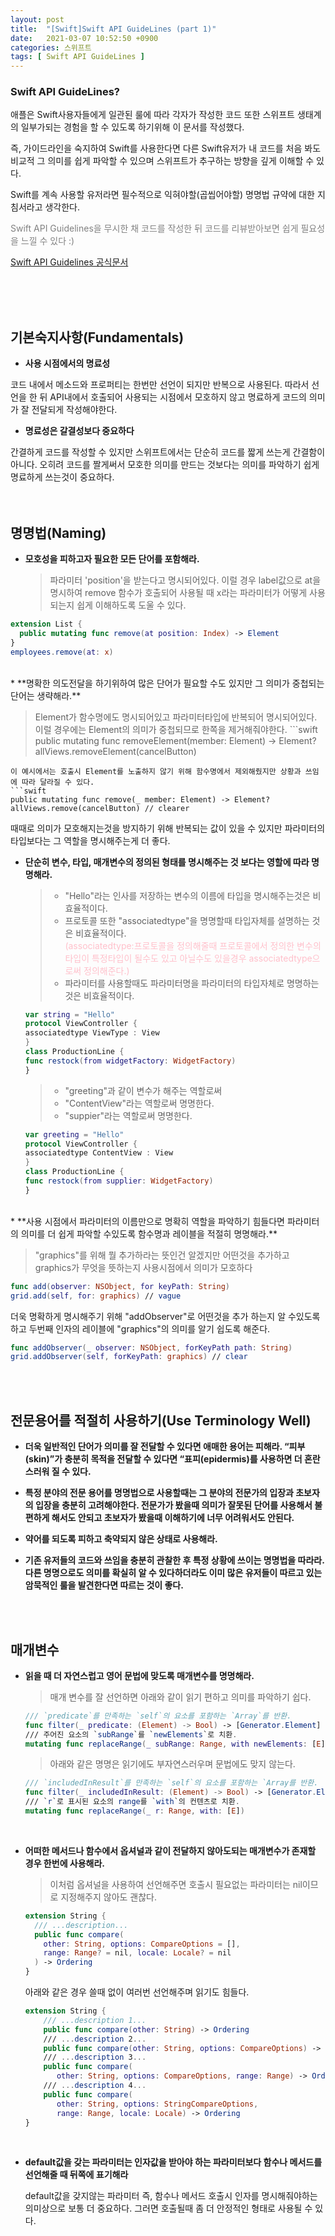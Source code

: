 ```yaml
---
layout: post
title:  "[Swift]Swift API GuideLines (part 1)"
date:   2021-03-07 10:52:50 +0900
categories: 스위프트
tags: [ Swift API GuideLines ]
---
```


### **Swift API GuideLines?**

애플은 Swift사용자들에게 일관된 룰에 따라 각자가 작성한 코드 또한 스위프트 생태계의 일부가되는 경험을 할 수 있도록 하기위해 이 문서를 작성했다. 

즉, 가이드라인을 숙지하여 Swift를 사용한다면 다른 Swift유저가 내 코드를 처음 봐도 비교적 그 의미를 쉽게 파악할 수 있으며 스위프트가 추구하는 방향을 깊게 이해할 수 있다. 

Swift를 계속 사용할 유저라면 필수적으로 익혀야할(곱씹어야할) 명명법 규약에 대한 지침서라고 생각한다.

<span style="color:gray">Swift API Guidelines을 무시한 채 코드를 작성한 뒤 코드를 리뷰받아보면 쉽게 필요성을 느낄 수 있다 :)</span>

<a href="https://swift.org/documentation/api-design-guidelines/">Swift API Guidelines 공식문서</a>

<br>
<br><br>

## 기본숙지사항(Fundamentals)

* **사용 시점에서의 명료성**<br>

 코드 내에서 메소드와 프로퍼티는 한번만 선언이 되지만 반복으로 사용된다. 따라서 선언을 한 뒤 API내에서 호출되어 사용되는 시점에서 모호하지 않고 명료하게 코드의 의미가 잘 전달되게 작성해야한다.

* **명료성은 갈결성보다 중요하다**<br>

간결하게 코드를 작성할 수 있지만 스위프트에서는 단순히 코드를 짧게 쓰는게 간결함이 아니다. 오히려 코드를 짤게써서 모호한 의미를 만드는 것보다는 의미를 파악하기 쉽게 명료하게 쓰는것이 중요하다.
<br><br><br>


## 명명법(Naming)

* **모호성을 피하고자 필요한 모든 단어를 포함해라.**

  >파라미터 'position'을 받는다고 명시되어있다. 이럴 경우 label값으로 at을 명시하여 remove 함수가 호출되어 사용될 때 x라는 파라미터가 어떻게 사용되는지 쉽게 이해하도록 도울 수 있다.
```swift
extension List {
  public mutating func remove(at position: Index) -> Element
}
employees.remove(at: x)
```

<br>
* **명확한 의도전달을 하기위하여 많은 단어가 필요할 수도 있지만 그 의미가 중첩되는 단어는 생략해라.**

  >Element가 함수명에도 명시되어있고 파라미터타입에 반복되어 명시되어있다. 이럴 경우에는 Element의 의미가 중첩되므로 한쪽을 제거해줘야한다.
    ```swift
  public mutating func removeElement(member: Element) -> Element?
  allViews.removeElement(cancelButton)
  ``` 
  이 예시에서는 호출시 Element를 노출하지 않기 위해 함수명에서 제외해줬지만 상황과 쓰임에 따라 달라질 수 있다.
  ```swift
  public mutating func remove(_ member: Element) -> Element?
  allViews.remove(cancelButton) // clearer
  ```
  때때로 의미가 모호해지는것을 방지하기 위해 반복되는 값이 있을 수 있지만 파라미터의 타입보다는 그 역할을 명시해주는게 더 좋다.
<br>

* **단순히 변수, 타입, 매개변수의 정의된 형태를 명시해주는 것 보다는 영할에 따라 명명해라.**
  >- "Hello"라는 인사를 저장하는 변수의 이름에 타입을 명시해주는것은 비효율적이다.<br>
  >- 프로토콜 또한 "associatedtype"을 명명할때 타입자체를 설명하는 것은 비효율적이다.<br><span style="color:pink">(associatedtype:프로토콜을 정의해줄때 프로토콜에서 정의한 변수의 타입이 특정타입이 될수도 있고 아닐수도 있을경우 associatedtype으로써 정의해준다.)</span>
  >- 파라미터를 사용할때도 파라미터명을 파라미터의 타입자체로 명명하는 것은 비효율적이다.
  ```swift
  var string = "Hello"
  protocol ViewController {
  associatedtype ViewType : View
  }
  class ProductionLine {
  func restock(from widgetFactory: WidgetFactory)
  }
  ```
  >- "greeting"과 같이 변수가 해주는 역할로써 
  >- "ContentView"라는 역할로써 명명한다.<br>
  >- "suppier"라는 역할로써 명명한다.
  ```swift
  var greeting = "Hello"
  protocol ViewController {
  associatedtype ContentView : View
  }
  class ProductionLine {
  func restock(from supplier: WidgetFactory)
  }
  ```

<br>
* **사용 시점에서 파라미터의 이름만으로 명확히 역할을 파악하기 힘들다면 파라미터의 의미를 더 쉽게 파악할 수있도록 함수명과 레이블을 적절히 명명해라.**

  > "graphics"를 위해 뭘 추가하라는 뜻인건 알겠지만 어떤것을 추가하고 graphics가 무엇을 뜻하는지 사용시점에서 의미가 모호하다
  ```swift
  func add(observer: NSObject, for keyPath: String)
  grid.add(self, for: graphics) // vague
  ```
  더욱 명확하게 명시해주기 위해 "addObserver"로 어떤것을 추가 하는지 알 수있도록하고 두번째 인자의 레이블에 "graphics"의 의미를 알기 쉽도록 해준다.
  ```swift
  func addObserver(_ observer: NSObject, forKeyPath path: String)
  grid.addObserver(self, forKeyPath: graphics) // clear
  ``` 

<br><br>
## 전문용어를 적절히 사용하기(Use Terminology Well)

* **더욱 일반적인 단어가 의미를 잘 전달할 수 있다면 애매한 용어는 피해라. “피부(skin)”가 충분히 목적을 전달할 수 있다면 “표피(epidermis)를 사용하면 더 혼란스러워 질 수 있다.**

* **특정 분야의 전문 용어를 명명법으로 사용할때는 그 분야의 전문가의 입장과 초보자의 입장을 충분히 고려해야한다. 전문가가 봤을때 의미가 잘못된 단어를 사용해서 불편하게 해서도 안되고 초보자가 봤을때 이해하기에 너무 어려워서도 안된다.**

* **약어를 되도록 피하고 축약되지 않은 상태로 사용해라.**

* **기존 유저들의 코드와 쓰임을 충분히 관찰한 후 특정 상황에 쓰이는 명명법을 따라라. 다른 명명으로도 의미를 확실히 알 수 있다하더라도 이미 많은 유저들이 따르고 있는 암묵적인 룰을 발견한다면 따르는 것이 좋다.**

<br><br>
## 매개변수

* **읽을 때 더 자연스럽고 영어 문법에 맞도록 매개변수를 명명해라.**

    >매개 변수를 잘 선언하면 아래와 같이 읽기 편하고 의미를 파악하기 쉽다.
    ```swift
    /// `predicate`를 만족하는 `self`의 요소를 포함하는 `Array`를 반환.
    func filter(_ predicate: (Element) -> Bool) -> [Generator.Element]
    /// 주어진 요소의 `subRange`를 `newElements`로 치환.
    mutating func replaceRange(_ subRange: Range, with newElements: [E])
    ```
    >아래와 같은 명명은 읽기에도 부자연스러우며 문법에도 맞지 않는다.
    ```swift
    /// `includedInResult`를 만족하는 `self`의 요소를 포함하는 `Array를 반환.
    func filter(_ includedInResult: (Element) -> Bool) -> [Generator.Element]
    /// `r`로 표시된 요소의 range를 `with`의 컨텐츠로 치환.
    mutating func replaceRange(_ r: Range, with: [E])
    ```

    <br>
*  **어떠한 메서드나 함수에서 옵셔널과 같이 전달하지 않아도되는 매개변수가 존재할 경우 한번에 사용해라.**

    >이처럼 옵셔널을 사용하여 선언해주면 호출시 필요없는 파라미터는 nil이므로 지정해주지 않아도 괜찮다.
    ```swift
    extension String {
      /// ...description...
      public func compare(
        other: String, options: CompareOptions = [],
        range: Range? = nil, locale: Locale? = nil
      ) -> Ordering
    }
    ```
    아래와 같은 경우 쓸때 없이 여러번 선언해주며 읽기도 힘들다.
    ```swift
    extension String {
        /// ...description 1...
        public func compare(other: String) -> Ordering
        /// ...description 2...
        public func compare(other: String, options: CompareOptions) ->      Ordering
        /// ...description 3...
        public func compare(
           other: String, options: CompareOptions, range: Range) -> Ordering
        /// ...description 4...
        public func compare(
           other: String, options: StringCompareOptions,
           range: Range, locale: Locale) -> Ordering
    }
    ```

    <br>
* **default값을 갖는 파라미터는 인자값을 받아야 하는 파라미터보다 함수나 메서드를 선언해줄 때 뒤쪽에 표기해라**

    default값을 갖지않는 파라미터 즉, 함수나 메서드 호출시 인자를 명시해줘야하는 의미상으로 보통 더 중요하다. 그러면 호출될때 좀 더 안정적인 형태로 사용될 수 있다.
